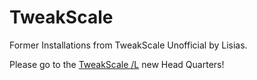 # TweakScale

Former Installations from TweakScale Unofficial by Lisias.

Please go to the [TweakScale /L](https://www.github.com/net-lisias-ksp/TweakScale) new Head Quarters!
